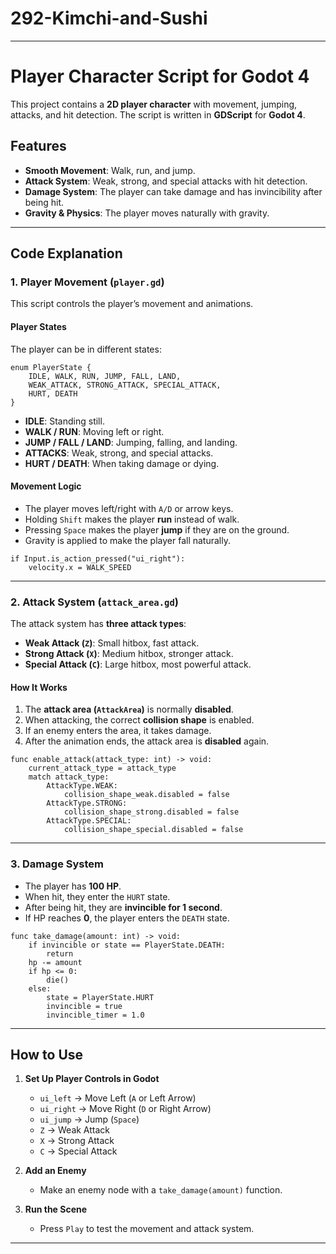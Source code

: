 # 292-Kimchi-and-Sushi

---

# **Player Character Script for Godot 4**
This project contains a **2D player character** with movement, jumping, attacks, and hit detection. The script is written in **GDScript** for **Godot 4**.

## **Features**
- **Smooth Movement**: Walk, run, and jump.
- **Attack System**: Weak, strong, and special attacks with hit detection.
- **Damage System**: The player can take damage and has invincibility after being hit.
- **Gravity & Physics**: The player moves naturally with gravity.

---

## **Code Explanation**
### **1. Player Movement (`player.gd`)**
This script controls the player’s movement and animations.

#### **Player States**
The player can be in different states:
```gdscript
enum PlayerState {
	IDLE, WALK, RUN, JUMP, FALL, LAND,
	WEAK_ATTACK, STRONG_ATTACK, SPECIAL_ATTACK,
	HURT, DEATH
}
```
- **IDLE**: Standing still.
- **WALK / RUN**: Moving left or right.
- **JUMP / FALL / LAND**: Jumping, falling, and landing.
- **ATTACKS**: Weak, strong, and special attacks.
- **HURT / DEATH**: When taking damage or dying.

#### **Movement Logic**
- The player moves left/right with `A/D` or arrow keys.
- Holding `Shift` makes the player **run** instead of walk.
- Pressing `Space` makes the player **jump** if they are on the ground.
- Gravity is applied to make the player fall naturally.

```gdscript
if Input.is_action_pressed("ui_right"):
    velocity.x = WALK_SPEED
```

---

### **2. Attack System (`attack_area.gd`)**
The attack system has **three attack types**:
- **Weak Attack (`Z`)**: Small hitbox, fast attack.
- **Strong Attack (`X`)**: Medium hitbox, stronger attack.
- **Special Attack (`C`)**: Large hitbox, most powerful attack.

#### **How It Works**
1. The **attack area (`AttackArea`)** is normally **disabled**.
2. When attacking, the correct **collision shape** is enabled.
3. If an enemy enters the area, it takes damage.
4. After the animation ends, the attack area is **disabled** again.

```gdscript
func enable_attack(attack_type: int) -> void:
    current_attack_type = attack_type
    match attack_type:
        AttackType.WEAK:
            collision_shape_weak.disabled = false
        AttackType.STRONG:
            collision_shape_strong.disabled = false
        AttackType.SPECIAL:
            collision_shape_special.disabled = false
```

---

### **3. Damage System**
- The player has **100 HP**.
- When hit, they enter the `HURT` state.
- After being hit, they are **invincible for 1 second**.
- If HP reaches **0**, the player enters the `DEATH` state.

```gdscript
func take_damage(amount: int) -> void:
    if invincible or state == PlayerState.DEATH:
        return
    hp -= amount
    if hp <= 0:
        die()
    else:
        state = PlayerState.HURT
        invincible = true
        invincible_timer = 1.0
```

---

## **How to Use**
1. **Set Up Player Controls in Godot**
   - `ui_left` → Move Left (`A` or Left Arrow)
   - `ui_right` → Move Right (`D` or Right Arrow)
   - `ui_jump` → Jump (`Space`)
   - `Z` → Weak Attack
   - `X` → Strong Attack
   - `C` → Special Attack

2. **Add an Enemy**
   - Make an enemy node with a `take_damage(amount)` function.

3. **Run the Scene**
   - Press `Play` to test the movement and attack system.

---
